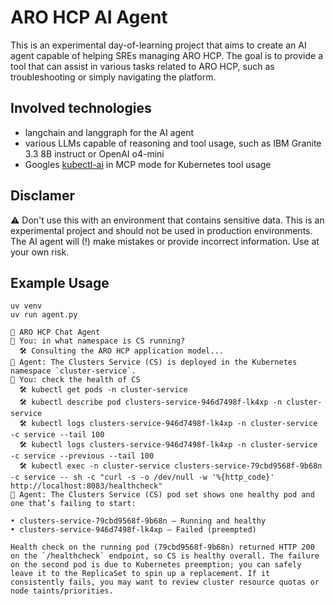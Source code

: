 # ARO HCP AI Agent

This is an experimental day-of-learning project that aims to create an AI agent capable of helping SREs managing ARO HCP. The goal is to provide a tool that can assist in various tasks related to ARO HCP, such as troubleshooting or simply navigating the platform.

## Involved technologies

* langchain and langgraph for the AI agent
* various LLMs capable of reasoning and tool usage, such as IBM Granite 3.3 8B instruct or OpenAI o4-mini
* Googles [kubectl-ai](https://github.com/GoogleCloudPlatform/kubectl-ai) in MCP mode for Kubernetes tool usage

## Disclamer

⚠️ Don't use this with an environment that contains sensitive data. This is an experimental project and should not be used in production environments. The AI agent will (!) make mistakes or provide incorrect information. Use at your own risk.

## Example Usage

```shell
uv venv
uv run agent.py

🔧 ARO HCP Chat Agent
👤 You: in what namespace is CS running?
  🛠️ Consulting the ARO HCP application model...
🤖 Agent: The Clusters Service (CS) is deployed in the Kubernetes namespace `cluster-service`.
👤 You: check the health of CS
  🛠️ kubectl get pods -n cluster-service
  🛠️ kubectl describe pod clusters-service-946d7498f-lk4xp -n cluster-service
  🛠️ kubectl logs clusters-service-946d7498f-lk4xp -n cluster-service -c service --tail 100
  🛠️ kubectl logs clusters-service-946d7498f-lk4xp -n cluster-service -c service --previous --tail 100
  🛠️ kubectl exec -n cluster-service clusters-service-79cbd9568f-9b68n -c service -- sh -c "curl -s -o /dev/null -w '%{http_code}' http://localhost:8083/healthcheck"
🤖 Agent: The Clusters Service (CS) pod set shows one healthy pod and one that’s failing to start:

• clusters-service-79cbd9568f-9b68n – Running and healthy
• clusters-service-946d7498f-lk4xp – Failed (preempted)

Health check on the running pod (79cbd9568f-9b68n) returned HTTP 200 on the `/healthcheck` endpoint, so CS is healthy overall. The failure on the second pod is due to Kubernetes preemption; you can safely leave it to the ReplicaSet to spin up a replacement. If it consistently fails, you may want to review cluster resource quotas or node taints/priorities.
```
